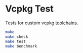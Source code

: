 # Vcpkg Test
Tests for custom vcpkg [toolchains](https://github.com/qis/toolchains).

```sh
make
make check
make test
make benchmark
```
